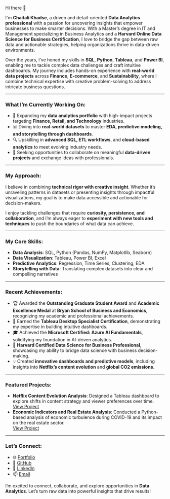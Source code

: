 Hi there 👋  

I'm **Chaitali Khadse**, a driven and detail-oriented **Data Analytics professional** with a passion for uncovering insights that empower businesses to make smarter decisions. With a Master’s degree in IT and Management specializing in Business Analytics and a **Harvard Online Data Science for Business Certification**, I love to bridge the gap between raw data and actionable strategies, helping organizations thrive in data-driven environments.  

Over the years, I’ve honed my skills in **SQL**, **Python**, **Tableau**, and **Power BI**, enabling me to tackle complex data challenges and craft intuitive dashboards. My journey includes hands-on experience with **real-world data projects** across **Finance**, **E-commerce**, and **Sustainability**, where I combine technical expertise with creative problem-solving to address intricate business questions.

---

### What I’m Currently Working On:
- 🚀 Expanding my **data analytics portfolio** with high-impact projects targeting **Finance, Retail, and Technology** industries.  
- 📊 Diving into **real-world datasets** to master **EDA, predictive modeling, and storytelling through dashboards**.  
- 🔍 Upskilling in **advanced SQL, ETL workflows**, and **cloud-based analytics** to meet evolving industry needs.  
- 🤝 Seeking opportunities to collaborate on meaningful **data-driven projects** and exchange ideas with professionals.  

---

### My Approach:  

I believe in combining **technical rigor with creative insight**. Whether it’s unraveling patterns in datasets or presenting insights through impactful visualizations, my goal is to make data accessible and actionable for decision-makers.  

I enjoy tackling challenges that require **curiosity, persistence, and collaboration**, and I’m always eager to **experiment with new tools and techniques** to push the boundaries of what data can achieve.  

---

### My Core Skills:  
- **Data Analysis**: SQL, Python (Pandas, NumPy, Matplotlib, Seaborn)  
- **Data Visualization**: Tableau, Power BI, Excel  
- **Predictive Analytics**: Regression, Time Series, Clustering, EDA  
- **Storytelling with Data**: Translating complex datasets into clear and compelling narratives  

---

### Recent Achievements:
- 🏆 Awarded the **Outstanding Graduate Student Award** and **Academic Excellence Medal** at **Bryan School of Business and Economics**, recognizing my academic and professional achievements.
- 🏅 Earned the **Tableau Desktop Specialist Certification**, demonstrating my expertise in building intuitive dashboards.  
- 🎓 Achieved the **Microsoft Certified: Azure AI Fundamentals**, solidifying my foundation in AI-driven analytics.  
- 📜 **Harvard Certified Data Science for Business Professional**, showcasing my ability to bridge data science with business decision-making.  
- 💡 Created **innovative dashboards and predictive models**, including insights into **Netflix’s content evolution** and **global CO2 emissions**.  

---

### Featured Projects:  
- **Netflix Content Evolution Analysis**: Designed a Tableau dashboard to explore shifts in content strategy and viewer preferences over time.  
  [View Project](https://github.com/chaitali-khadse/Portfolio-project-on-netflix-content-evolution)  
- **Economic Indicators and Real Estate Analysis**: Conducted a Python-based analysis of economic turbulence during COVID-19 and its impact on the real estate sector.  
  [View Project](https://github.com/chaitali-khadse/COVID-Recession-RealEstate-Impact)  

---

### Let’s Connect:  
- 🌐 [Portfolio](https://chaitalikhadse.com/)  
- 🐙 [GitHub](https://github.com/chaitali-khadse)  
- 💼 [LinkedIn](https://www.linkedin.com/in/chaitalikhadse/)  
- 📫 [Email](mailto:chaitali.khadse@ieee.org)  

I’m excited to connect, collaborate, and explore opportunities in **Data Analytics**. Let’s turn raw data into powerful insights that drive results!  
